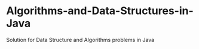 # Algorithms-and-Data-Structures-in-Java
Solution for Data Structure and Algorithms problems in Java
